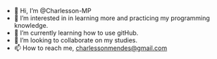 - 👋 Hi, I’m @Charlesson-MP
- 👀 I’m interested in in learning more and practicing my programming knowledge.
- 🌱 I’m currently learning how to use gitHub.
- 💞️ I’m looking to collaborate on my studies.
- 📫 How to reach me, charlessonmendes@gmail.com

<!---
Charlesson-MP/Charlesson-MP is a ✨ special ✨ repository because its `README.md` (this file) appears on your GitHub profile.
You can click the Preview link to take a look at your changes.
--->
